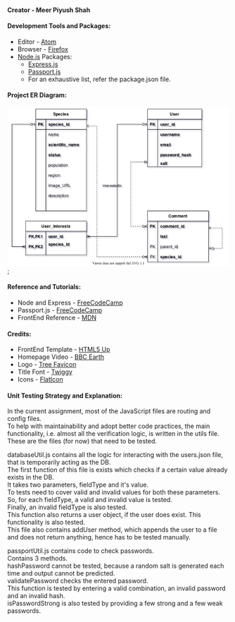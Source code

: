 #### Creator - Meer Piyush Shah

#### Development Tools and Packages:
* Editor - [Atom](https://atom.io/)
* Browser - [Firefox](https://www.mozilla.org/en-US/firefox/new/)
* [Node.js](https://nodejs.org/en/) Packages:
  * [Express.js](https://expressjs.com/)
  * [Passport.js](https://www.passportjs.org/)
  * For an exhaustive list, refer the package.json file.

#### Project ER Diagram:
![ERD](database/ExtinctOrAlive_ERD.png);

#### Reference and Tutorials:
* Node and Express - [FreeCodeCamp](https://www.youtube.com/watch?v=Oe421EPjeBE)
* Passport.js - [FreeCodeCamp](https://www.youtube.com/watch?v=F-sFp_AvHc8)
* FrontEnd Reference - [MDN](https://developer.mozilla.org/en-US/docs/Learn)

#### Credits:
* FrontEnd Template - [HTML5 Up](https://html5up.net/story)
* Homepage Video - [BBC Earth](https://www.bbcearth.com/shows/serengeti-ii)
* Logo - [Tree Favicon](https://www.favicon.cc/?action=icon&file_id=795443)
* Title Font - [Twiggy](https://www.dafont.com/twiggy.font)
* Icons - [FlatIcon](https://www.flaticon.com/authors/kiranshastry)

#### Unit Testing Strategy and Explanation:

In the current assignment, most of the JavaScript files are routing and config files. <br/>
To help with maintainability and adopt better code practices, the main functionality, i.e. almost all the verification logic, is written in the utils file.
These are the files (for now) that need to be tested.<br/>

databaseUtil.js contains all the logic for interacting with the users.json file, that is temporarily acting as the DB.<br/>
The first function of this file is exists which checks if a certain value already exists in the DB.<br/>
It takes two parameters, fieldType and it's value.<br/>
To tests need to cover valid and invalid values for both these parameters.<br/>
So, for each fieldType, a valid and invalid value is tested.<br/>
Finally, an invalid fieldType is also tested.<br/>
This function also returns a user object, if the user does exist. This functionality is also tested.<br/>
This file also contains addUser method, which appends the user to a file and does not return anything, hence has to be tested manually.<br/>

passportUtil.js contains code to check passwords.<br/>
Contains 3 methods.<br/>
hashPassword cannot be tested, because a random salt is generated each time and output cannot be predicted.<br/>
validatePassword checks the entered password.<br/>
This function is tested by entering a valid combination, an invalid password and an invalid hash.<br/>
isPasswordStrong is also tested by providing a few strong and a few weak passwords.<br/>

